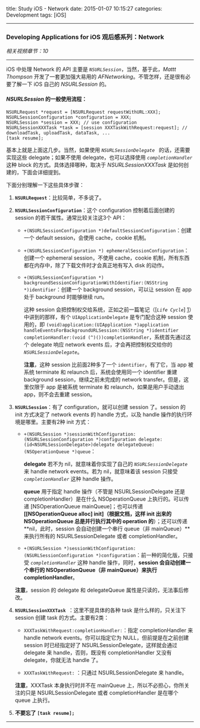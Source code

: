title: Study iOS - Network
date: 2015-01-07 10:15:27
categories: Development
tags: [iOS]

---

### Developing Applications for iOS 观后感系列：Network

*相关视频章节：10*

<!--more-->

---

iOS 中处理 Network 的 API 主要是 *`NSURLSession`*，当然，基于此，*Mattt Thompson* 开发了一套更加强大易用的 *AFNetworking*。不管怎样，还是很有必要了解一下 iOS 自己的 *NSURLSession* 的。

#### *NSURLSession* 的一般使用流程：

	NSURLRequest *request = [NSURLRequest requestWithURL:XXX];
	NSURLSessionConfiguration *configuration = XXX;
	NSURLSession *session = XXX; // use configuration
	NSURLSessionXXXTask *task = [session XXXTaskWithRequest:request]; // downloadTask, uploadTask, dataTask, ...
	[task resume];
	
基本上就是上面这几步。当然，如果使用 *`NSURLSessionDelegate `* 的话，还需要实现这些 delegate；如果不使用 delegate，也可以选择使用 *`completionHandler`* 这种 block 的方式。具体选择哪种，取决于 *NSURLSessionXXXTask* 是如何创建的，下面会详细提到。

下面分别理解一下这些具体步骤：

1. **`NSURLRequest`**：比较简单，不多说了。

2. **`NSURLSessionConfiguration`**：这个 configuration 控制着后面创建的 session 的若干属性。通常比较关注这3个 API：

	* `+(NSURLSessionConfiguration *)defaultSessionConfiguration`：创建一个 default session，会使用 cache，cookie 机制。
	
	* `+(NSURLSessionConfiguration *) ephemeralSessionConfiguration`：创建一个 ephemeral session，不使用 cache，cookie 机制，所有东西都在内存中，除了下载文件时才会真正地有写入 disk 的动作。
	
	* `+(NSURLSessionConfiguration *) backgroundSessionConfigurationWithIdentifier:(NSString *)identifier`：创建一个 background session，可以让 session 在 app 处于 background 时能够继续 run。

		这种 session 会把控制权交给系统，正如之前一篇笔记（[*`Life Cycle`*] [1]）中讲到的那样，有个 `UIApplicationDelegate` 是专门配合这种 session 使用的，即 `(void)application:(UIApplication *)application handleEventsForBackgroundURLSession:(NSString *)identifier completionHandler:(void (^)())completionHandler`，系统首先通过这个 delegate 响应 network events 后，才会再把控制权交给你的 *`NSURLSessionDelegate`*。
		
		**注意**，这种 session 比前面2种多了一个 `identifier`，有了它，当 app 被系统 terminate 和 relaunch 后，系统会使用同一个 identifier 重建 background session，继续之前未完成的 network transfer。但是，这里仅限于 app 是被系统 terminate 和 relaunch，如果是用户手动退出 app，则不会去重建 session。
	
3. **`NSURLSession`**：有了 configuration，就可以创建 session 了。session 的 init 方式决定了 network events 的 handle 方式，以及 handle 操作的执行环境是哪里。主要有2种 init 方式：

	* `+(NSURLSession *)sessionWithConfiguration:(NSURLSessionConfiguration *)configuration delegate:(id<NSURLSessionDelegate>)delegate delegateQueue:(NSOperationQueue *)queue`：
	
		**delegate** 若不为 nil，就意味着你实现了自己的 *`NSURLSessionDelegate`* 来 handle network events。若为 nil，就意味着该 session 只接受 *`completionHandler`* 这种 handle 操作。
		
		**queue** 用于指定 handle 操作（不管是 NSURLSessionDelegate 还是 completionHandler）是在什么 NSOperationQueue 上执行的。可以传递 [NSOperationQueue mainQueue]；也可以传递 **[[NSOperationQueue alloc] init]（根据文档，这样 init 出来的 NSOperationQueue 总是并行执行其中的 operation 的**）；还可以传递 **nil，此时，session 会自动创建一个串行 queue（非 mainQueue）**来执行所有的 NSURLSessionDelegate 或者 completionHandler。
	
	* `+(NSURLSession *)sessionWithConfiguration:(NSURLSessionConfiguration *)configuration`：前一种的简化版，只接受 *`completionHandler`* 这种 handle 操作，同时，**session 会自动创建一个串行的 NSOperationQueue（非 mainQueue）来执行 completionHandler**。

	**注意**，session 的 delegate 和 delegateQueue 属性是只读的，无法事后修改。

4. **`NSURLSessionXXXTask `**：这里不提具体的各种 task 是什么样的，只关注下 session 创建 task 的方式。主要有2类：

	* `XXXTaskWithRequest:completionHandler:`：指定 completionHandler 来 handle network events。你可以指定它为 NULL，但前提是在之前创建 session 时已经指定好了 NSURLSessionDelegate，这样就会通过 delegate 来 handle，否则，既没有 completionHandler 又没有 delegate，你就无法 handle 了。

	* `XXXTaskWithRequest:`	：只通过 NSURLSessionDelegate 来 handle。

	**注意**，XXXTask 本身执行时并不在 mainQueue 上，所以不必担心，你所关注的只是 NSURLSessionDelegate 或者 completionHandler 是在哪个 queue 上执行。
	
5. **不要忘了 `[task resume];`**

-----

[1]: ../../../../2015/01/05/Study_iOS_Life_Cycle/